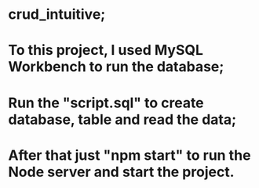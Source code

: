 # crud_intuitive;
# To this project, I used MySQL Workbench to run the database;
# Run the "script.sql" to create database, table and read the data;
# After that just "npm start" to run the Node server and start the project.
